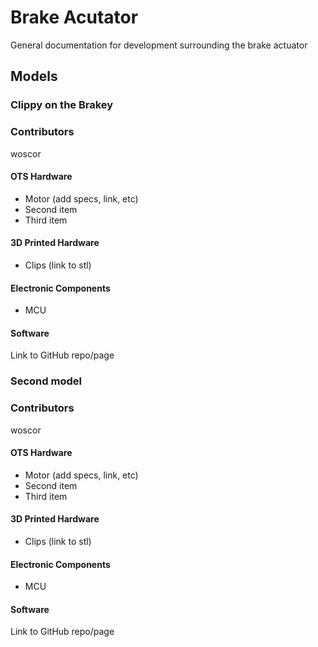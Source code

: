 # Brake Acutator
General documentation for development surrounding the brake actuator


## Models

### Clippy on the Brakey

### Contributors
woscor

#### OTS Hardware

- Motor (add specs, link, etc)
- Second item
- Third item

#### 3D Printed Hardware

- Clips (link to stl)


#### Electronic Components

- MCU

#### Software

Link to GitHub repo/page


### Second model 

### Contributors
woscor

#### OTS Hardware

- Motor (add specs, link, etc)
- Second item
- Third item

#### 3D Printed Hardware

- Clips (link to stl) 


#### Electronic Components

- MCU

#### Software

Link to GitHub repo/page
